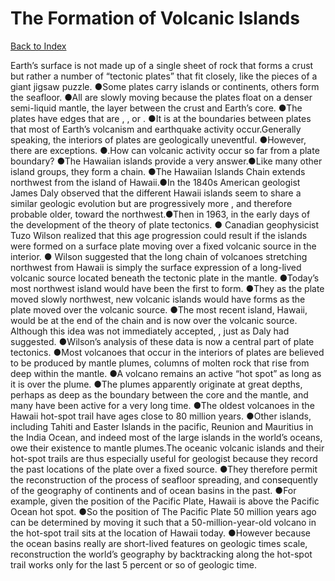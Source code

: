 # The Formation of Volcanic Islands
[Back to Index](https://github.com/windows10010/tpoExtractor/blob/master/README.md)

Earth’s surface is not made up of a single sheet of rock that forms a crust but rather a number of “tectonic plates” that fit closely, like the pieces of a giant jigsaw puzzle. ●Some plates carry islands or continents, others form the seafloor. ●All are slowly moving because the plates float on a denser semi-liquid mantle, the layer between the crust and Earth’s core. ●The plates have edges that are , , or . ●It is at the boundaries between plates that most of Earth’s volcanism and earthquake activity occur.Generally speaking, the interiors of plates are geologically uneventful. ●However, there are exceptions. ●.How can volcanic activity occur so far from a plate boundary? ●The Hawaiian islands provide a very answer.●Like many other island groups, they form a chain. 
 ●The Hawaiian Islands Chain extends northwest from the island of Hawaii.●In the 1840s American geologist James Daly observed that the different Hawaii islands seem to share a similar geologic
 evolution but are progressively more , and therefore probable older, toward the northwest.●Then in 1963, in the early days of the development of the theory of plate tectonics. ●
 Canadian geophysicist Tuzo Wilson realized that this age progression could result if the islands were formed on a surface plate moving over a fixed volcanic source in the interior.
● Wilson suggested that the long chain of volcanoes stretching northwest from Hawaii is simply the surface expression of a long-lived volcanic source located beneath the tectonic plate in the mantle.
●Today’s most northwest island would have been the first to form. ●They as the plate moved slowly northwest, new volcanic islands would have forms as the plate moved over the volcanic source. 
 ●The most recent island, Hawaii, would be at the end of the chain and is now over the volcanic source.              Although this idea was not immediately accepted, , just as Daly had suggested. ●Wilson’s analysis of these data is now a central part of plate tectonics. ●Most volcanoes that occur in the interiors of plates are believed to be produced by mantle plumes, columns of molten rock that rise from deep within the mantle. ●A volcano remains an active “hot spot” as long as it is over the plume. ●The plumes apparently originate at great depths, perhaps as deep as the boundary between the core and the mantle, and many have been active for a very long time. ●The oldest volcanoes in the Hawaii hot-spot trail have ages close to 80 million years. ●Other islands, including Tahiti and Easter Islands in the pacific, Reunion and Mauritius in the India Ocean, and indeed most of the large islands in the world’s oceans, owe their existence to mantle plumes.The oceanic volcanic islands and their hot-spot trails are thus especially useful for geologist because they record the past locations of the plate over a fixed source. ●They therefore permit the reconstruction of the process of seafloor spreading, and consequently of the geography of continents and of ocean basins in the past. ●For example, given the position of the Pacific Plate, Hawaii is above the Pacific Ocean hot spot. ●So the position of The Pacific Plate 50 million years ago can be determined by moving it such that a 50-million-year-old volcano in the hot-spot trail sits at the location of Hawaii today. ●However because the ocean basins really are short-lived features on geologic times scale, reconstruction the world’s geography by backtracking along the hot-spot trail works only for the last 5 percent or so of geologic time.